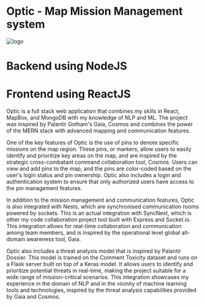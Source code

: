 # Optic - Map Mission Management system
![logo](https://user-images.githubusercontent.com/70265851/212693303-4fe20edd-169e-4847-8907-54113a20b691.png)

# Backend using NodeJS
# Frontend using ReactJS


Optic is a full stack web application that combines my skills in React, MapBox, and MongoDB with my knowledge of NLP and ML. The project was inspired by Palantir Gotham's Gaia, Cosmos and combines the power of the MERN stack with advanced mapping and communication features.

One of the key features of Optic is the use of pins to denote specific missions on the map region. These pins, or markers, allow users to easily identify and prioritize key areas on the map, and are inspired by the strategic cross-combatant command collaboration tool, Cosmos. Users can view and add pins to the map, and the pins are color-coded based on the user's login status and pin ownership. Optic also includes a login and authentication system to ensure that only authorized users have access to the pin management features.

In addition to the mission management and communication features, Optic is also integrated with Nests, which are synchronised communication rooms powered by sockets. This is an actual integration with SyncNest, which is other my code collaboration project tool built with Express and Socket.io. This integration allows for real-time collaboration and communication among team members, and is inspired by the operational level global all-domain awareness tool, Gaia.

Optic also includes a threat analysis model that is inspired by Palantir Dossier. This model is trained on the Comment Toxicity dataset and runs on a Flask server built on top of a Keras model. It allows users to identify and prioritize potential threats in real-time, making the project suitable for a wide range of mission-critical scenarios. This integration showcases my experience in the domain of NLP and in the vicinity of machine learning tools and technologies, inspired by the threat analysis capabilities provided by Gaia and Cosmos.
